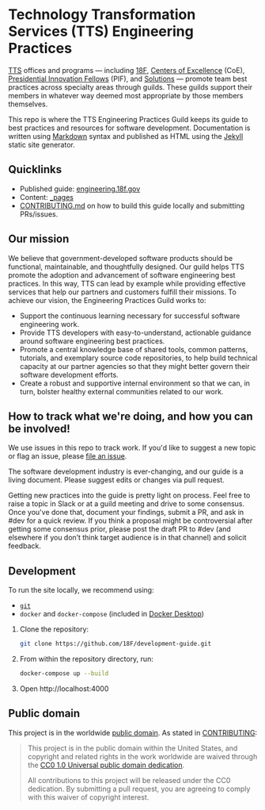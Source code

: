# Technology Transformation Services (TTS) Engineering Practices

[TTS](https://www.gsa.gov/about-us/organization/federal-acquisition-service/technology-transformation-services) offices and programs — including [18F](https://18f.gsa.gov), [Centers of Excellence](https://coe.gsa.gov) (CoE), [Presidential Innovation Fellows](https://presidentialinnovationfellows.gov) (PIF), and [Solutions](https://www.gsa.gov/about-us/organization/federal-acquisition-service/technology-transformation-services/tts-solutions) — promote team best practices across specialty areas through guilds. These guilds support their members in whatever way deemed most appropriate by those members themselves.

This repo is where the TTS Engineering Practices Guild keeps its guide to best practices and resources for software development. Documentation is written using [Markdown](https://kramdown.gettalong.org/quickref.html) syntax and published as HTML using the [Jekyll](https://jekyllrb.com) static site generator.

## Quicklinks

- Published guide: [engineering.18f.gov](https://engineering.18f.gov)
- Content: [_pages](_pages)
- [CONTRIBUTING.md](CONTRIBUTING.md) on how to build this guide locally and submitting PRs/issues.

## Our mission
We believe that government-developed software products should be functional, maintainable, and thoughtfully designed. Our guild helps TTS promote the adoption and advancement of software engineering best practices. In this way, TTS can lead by example while providing effective services that help our partners and customers fulfill their missions.
To achieve our vision, the Engineering Practices Guild works to:
- Support the continuous learning necessary for successful software engineering work.
- Provide TTS developers with easy-to-understand, actionable guidance around software engineering best practices.
- Promote a central knowledge base of shared tools, common patterns, tutorials, and exemplary source code repositories, to help build technical capacity at our partner agencies so that they might better govern their software development efforts.
- Create a robust and supportive internal environment so that we can, in turn, bolster healthy external communities related to our work.

## How to track what we're doing, and how you can be involved!

We use issues in this repo to track work. If you'd like to suggest a new topic or flag an issue, please [file an issue](https://github.com/18F/development-guide/issues/new/).

The software development industry is ever-changing, and our guide is a living document. Please suggest edits or changes via pull request.

Getting new practices into the guide is pretty light on process. Feel free to raise a topic in Slack or at a guild meeting and drive to some consensus. Once you've done that, document your findings, submit a PR, and ask in #dev for a quick review. If you think a proposal might be controversial after getting some consensus prior, please post the draft PR to #dev (and elsewhere if you don’t think target audience is in that channel) and solicit feedback.

## Development

To run the site locally, we recommend using:
- [`git`](https://git-scm.com)
- `docker` and `docker-compose` (included in [Docker Desktop](https://www.docker.com/products/docker-desktop))

1. Clone the repository:

   ```sh
   git clone https://github.com/18F/development-guide.git
   ```
1. From within the repository directory, run:

   ```sh
   docker-compose up --build
   ```

1. Open http://localhost:4000

## Public domain

This project is in the worldwide [public domain](LICENSE.md). As stated in [CONTRIBUTING](CONTRIBUTING.md):

> This project is in the public domain within the United States, and copyright
> and related rights in the work worldwide are waived through the [CC0 1.0
> Universal public domain
> dedication](https://creativecommons.org/publicdomain/zero/1.0/).
>
> All contributions to this project will be released under the CC0
>dedication. By submitting a pull request, you are agreeing to comply
>with this waiver of copyright interest.
